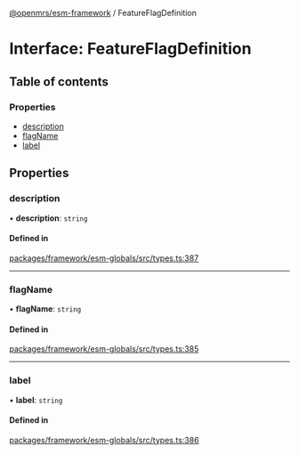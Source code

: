 [@openmrs/esm-framework](../API.md) / FeatureFlagDefinition

# Interface: FeatureFlagDefinition

## Table of contents

### Properties

- [description](FeatureFlagDefinition.md#description)
- [flagName](FeatureFlagDefinition.md#flagname)
- [label](FeatureFlagDefinition.md#label)

## Properties

### description

• **description**: `string`

#### Defined in

[packages/framework/esm-globals/src/types.ts:387](https://github.com/openmrs/openmrs-esm-core/blob/main/packages/framework/esm-globals/src/types.ts#L387)

___

### flagName

• **flagName**: `string`

#### Defined in

[packages/framework/esm-globals/src/types.ts:385](https://github.com/openmrs/openmrs-esm-core/blob/main/packages/framework/esm-globals/src/types.ts#L385)

___

### label

• **label**: `string`

#### Defined in

[packages/framework/esm-globals/src/types.ts:386](https://github.com/openmrs/openmrs-esm-core/blob/main/packages/framework/esm-globals/src/types.ts#L386)
